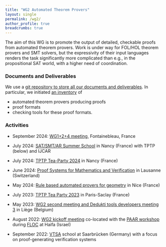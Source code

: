```yaml
---
title: "WG2 Automated Theorem Provers"
layout: single
permalink: /wg2/
author_profile: true
breadcrumbs: true
---
```


The aim of this WG is to promote the output of detailed, checkable proofs from
automated theorem provers. Work is under way for FOL/HOL theorem provers and
SMT solvers, but the expressivity of their input languages renders the task
significantly more complicated than e.g., in the propositional SAT world, with
a higher need of coordination.

### Documents and Deliverables

We use a [git repository to store all our documents and deliverables](https://github.com/EuroProofNet/ATP).  In particular, we initiated [an inventory](https://github.com/EuroProofNet/ATP/wiki) of
* automated theorem provers producing proofs
* proof formats
* checking tools for these proof formats.

### Activities

* September 2024: [WG1+2+4 meeting](../Fontainebleau24), Fontainebleau, France

* July 2024: [SAT/SMT/AR Summer School](https://sat-smt-ar-school.gitlab.io/www/2024/) in Nancy (France) with TPTP (below) and IJCAR

* July 2024: [TPTP Tea-Party 2024](https://www.tptp.org/TPTP/TPTPTParty/2024/) in Nancy (France)

* June 2024: [Proof Systems for Mathematics and Verification](https://proofs.swiss/ps/2024/) in Lausanne (Switzerland)

* May 2024: [Rule based automated provers for geometry](https://europroofnet.github.io/wg2-geo24/) in Nice (France)

* July 2023: [TPTP Tea Party 2023](https://europroofnet.github.io/tptp23-meeting/) in Paris-Saclay (France)

* May 2023: [WG2 second meeting and Dedukti tools developers meeting 3](https://europroofnet.github.io/dk-meeting3/) in Liège (Belgium)

* August 2022: [WG2 kickoff meeting](https://europroofnet.github.io/wg2-meeting1/) co-located with the [PAAR workshop](https://paar2022.github.io/) during [FLOC](https://www.floc2022.org/) at Haifa (Israel)

* September 2022: [VTSA](https://resources.mpi-inf.mpg.de/departments/rg1/conferences/vtsa22/) school at Saarbrücken (Germany) with a focus on proof-generating verification systems
